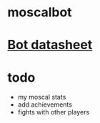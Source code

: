 # moscalbot


# [Bot datasheet](./bot/DATASHEET.md) 



# todo

* my moscal stats 
* add achievements 
* fights with other players 